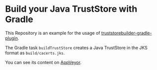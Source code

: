 # Build your Java TrustStore with Gradle

This Repository is an example for the usage of [truststorebuilder-gradle-plugin](https://github.com/chkpnt/truststorebuilder-gradle-plugin).

The Gradle task `buildTrustStore` creates a Java TrustStore in the JKS format as `build/cacerts.jks`.

You can see its content on [AppVeyor](https://ci.appveyor.com/project/chkpnt/truststorebuilder-gradle-plugin-demo).